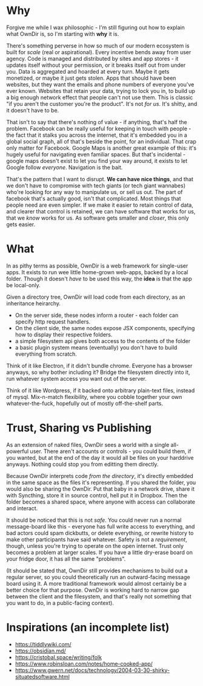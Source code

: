 # Why

Forgive me while I wax philosophic - I'm still figuring out how to explain what OwnDir is, so I'm starting with **why** it is.

There's something perverse in how so much of our modern ecosystem is built for _scale_ (real or aspirational). Every incentive bends away from user agency. Code is managed and distributed by sites and app stores - it updates itself without your permission, or it breaks itself out from under you. Data is aggregated and hoarded at every turn. Maybe it gets monetized, or maybe it just gets stolen. Apps that should have been websites, but they want the emails and phone numbers of everyone you've ever known. Websites that retain your data, trying to lock you in, to build up a big enough network effect that people can't not use them. This is classic "if you aren't the customer you're the product". It's not _for us_. It's shitty, and it doesn't have to be. 

That isn't to say that there's nothing of value - if anything, that's half the problem. Facebook can be really useful for keeping in touch with people - the fact that it stalks you across the internet, that it's embedded you in a global social graph, all of that's beside the point, for an individual. That crap only matter for Facebook. Google Maps is another great example of this: it's hugely useful for navigating even familiar spaces. But that's incidental - google maps doesn't exist to let you find your way around, it exists to let Google follow _everyone_. Navigation is the bait. 

That's the pattern that I want to disrupt. **We can have nice things**, and that we don't have to compromise with tech giants (or tech giant wannabes) who're looking for any way to manipulate us, or sell us out. The part of facebook that's actually good, isn't that complicated. Most things that people need are even simpler. If we make it easier to retain control of data, and clearer that control is retained, we can have software that works for us, that we _know_ works for us. As software gets smaller and _closer_, this only gets easier.

# What

In as pithy terms as possible, OwnDir is a web framework for single-user apps. It exists to run wee little home-grown web-apps, backed by a local folder. Though it doesn't _have_ to be used this way, the **idea** is that the app be local-only.

Given a directory tree, OwnDir will load code from each directory, as an inheritance heirarchy.
- On the server side, these nodes inform a router - each folder can specify http request handlers.
- On the client side, the same nodes expose JSX components, specifying how to display their respective folders.
- a simple filesystem api gives both access to the contents of the folder
- a basic plugin system means (eventually) you don't have to build everything from scratch.

Think of it like Electron, if it didn't bundle chrome. Everyone has a browser anyways, so why bother including it? Bridge the filesystem directly into it, run whatever system access you want out of the server.

Think of it like Wordpress, if it backed onto arbitrary plain-text files, instead of mysql. Mix-n-match flexibility, where you cobble together your own whatever-the-fuck, hopefully out of mostly off-the-shelf parts. 

# Trust, Sharing vs Publishing

As an extension of naked files, OwnDir sees a world with a single all-powerful user. There aren't accounts or controls - you could build them, if you wanted, but at the end of the day it would all be files on your harddrive anyways. Nothing could stop you from editting them directly.

Because OwnDir interprets code _from the directory_, it's directly embedded in the same space as the files it's representing. If you shared the folder, you would also be sharing the OwnDir. Put that baby in a network drive, share it with Syncthing, store it in source control, hell put it in Dropbox. Then the folder becomes a shared space, where anyone with access can collaborate and interact.

It should be noticed that this is not _safe_. You could never run a normal message-board like this - everyone has full write access to everything, and bad actors could spam dickbutts, or delete everything, or rewrite history to make other participants have said whatever. Safety is not a _requirement_, though, unless you're trying to operate on the open internet. Trust only becomes a problem at larger scales. If you have a little dry-erase board on your fridge door, it has all the same "problems".

(It should be stated that, OwnDir still provides mechanisms to build out a regular server, so you could theoretically run an outward-facing message board using it. A more traditional framework would almost certainly be a better choice for that purpose. OwnDir is working hard to narrow gap between the client and the filesystem, and that's really not something that you want to do, in a public-facing context).

# Inspirations (an incomplete list)
- https://tiddlywiki.com/
- https://obsidian.md/
- https://cristobal.space/writing/folk
- https://www.robinsloan.com/notes/home-cooked-app/
- https://www.gwern.net/docs/technology/2004-03-30-shirky-situatedsoftware.html
